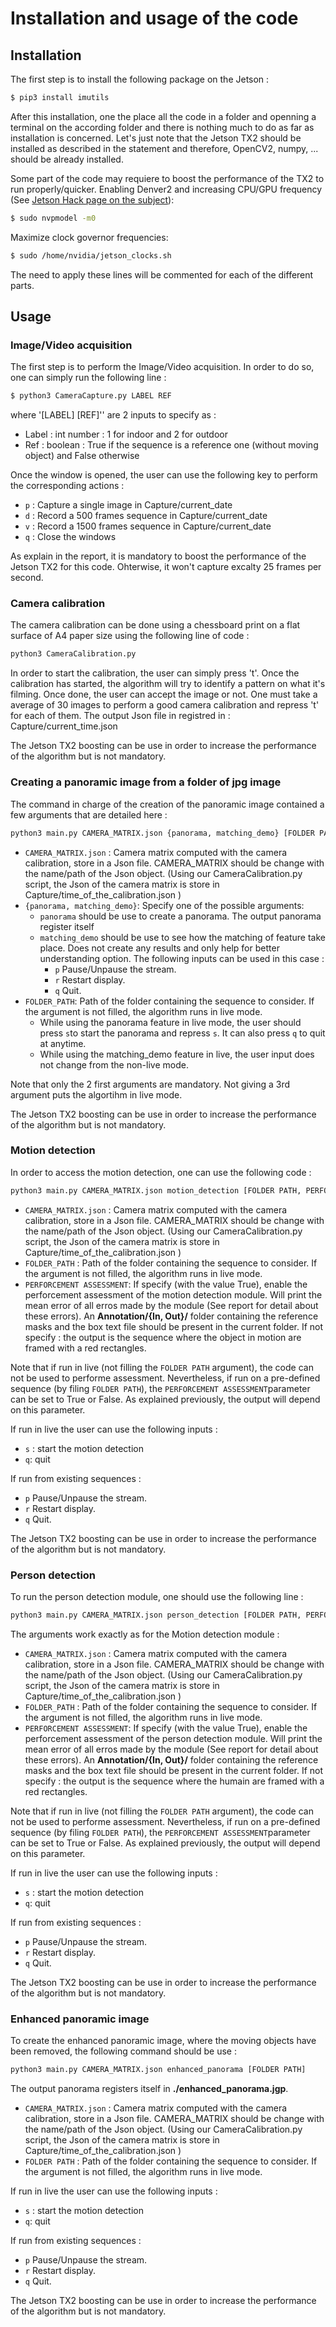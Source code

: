 # Installation and usage of the code
## Installation
The first step is to install the following package on the Jetson : 
```sh
$ pip3 install imutils
```
After this installation, one the place  all the code in a folder and openning a terminal on the according folder and there is nothing much to do as far as installation is concerned.
Let's just note that the Jetson TX2 should be installed as described in the statement and therefore, OpenCV2, numpy, ... should be already installed.

Some part of the code may requiere to boost the performance of the TX2 to run properly/quicker.
Enabling Denver2 and increasing CPU/GPU frequency (See [Jetson Hack page on the subject](https://www.jetsonhacks.com/2017/03/25/nvpmodel-nvidia-jetson-tx2-development-kit/)): 
```sh
$ sudo nvpmodel -m0
```
Maximize clock governor frequencies:
```sh
$ sudo /home/nvidia/jetson_clocks.sh
```

The need to apply these lines will be commented for each of the different parts.
## Usage
### Image/Video acquisition
The first step is to perform the Image/Video acquisition. In order to do so, one can simply run the following line :
```sh
$ python3 CameraCapture.py LABEL REF
```
where  '[LABEL] [REF]'' are 2 inputs to specify as :
* Label : int number : 1 for indoor and 2 for outdoor
* Ref :  boolean : True if the sequence is a reference one (without moving object) and False otherwise

Once the window is opened, the user can use the following key to perform the corresponding actions : 
*  `p` : Capture a single image in Capture/current\_date 
* `d` : Record a 500 frames sequence in Capture/current\_date 
* `v` : Record a 1500 frames sequence in Capture/current\_date 
* `q` : Close the windows

As explain in the report, it is mandatory to boost the performance of the Jetson TX2 for this code. Ohterwise, it won't capture excalty 25 frames per second.
### Camera calibration
The camera calibration can be done using a chessboard print on a flat surface of A4 paper size using the following line of code :
```sh
python3 CameraCalibration.py
```
In order to start the calibration, the user can simply press 't'. Once the  calibration has started, the algorithm will try to identify a pattern on what it's filming. Once done, the user can accept the image or not. One must take a average of 30 images to perform a good camera calibration and repress 't' for each of them.
The output Json file in registred in : Capture/current_time.json

The Jetson TX2 boosting can be use in order to increase the performance of the algorithm but is not mandatory.
### Creating a panoramic image from a folder of jpg image
The command in charge of the creation of the panoramic image contained a few arguments that are detailed here : 

```sh
python3 main.py CAMERA_MATRIX.json {panorama, matching_demo} [FOLDER PATH]
```
* `CAMERA_MATRIX.json` : Camera matrix computed with the camera calibration, store in a Json file. CAMERA_MATRIX should be change with the name/path of the Json object. (Using our CameraCalibration.py script, the Json of the camera matrix is store in Capture/time_of_the_calibration.json )
* `{panorama, matching_demo}`: Specify one of the possible arguments:
  * ``panorama`` should be use to create a panorama. The output panorama register itself 
  * `matching_demo` should be use to see how the matching of feature take place. Does not create any results and only help for better understanding option. The following inputs can be used in this case :
    * `p` Pause/Unpause the stream.
    * `r` Restart display.
    * `q` Quit.
* `FOLDER_PATH`: Path of the folder containing the sequence to consider. If the argument is not filled, the algorithm runs in live mode.
  * While using the panorama feature in live mode, the user should press `s`to start the panorama and repress `s`. It can also press `q` to quit at anytime.
  * While using the matching_demo feature in live, the user input does not change from the non-live mode.

Note that only the 2 first arguments are mandatory. Not giving a 3rd argument puts the algortihm in live mode. 

The Jetson TX2 boosting can be use in order to increase the performance of the algorithm but is not mandatory.

### Motion detection 

In order to access the motion detection, one can use the following code : 
```sh
python3 main.py CAMERA_MATRIX.json motion_detection [FOLDER PATH, PERFORMANCE ASSESSMENT]
```
* `CAMERA_MATRIX.json` : Camera matrix computed with the camera calibration, store in a Json file. CAMERA_MATRIX should be change with the name/path of the Json object. (Using our CameraCalibration.py script, the Json of the camera matrix is store in Capture/time_of_the_calibration.json )
* `FOLDER_PATH` : Path of the folder containing the sequence to consider. If the argument is not filled, the algorithm runs in live mode.
* `PERFORCEMENT ASSESSMENT`: If specify (with the value True), enable the perforcement assessment of the motion detection module. Will print the mean error of all erros made by the module (See report for detail about these errors). An  **Annotation/{In, Out}/** folder containing the reference masks and the box text file should be present in the current folder.
If not specify : the output is the sequence where the object in motion are framed with a red rectangles.

Note that if run in live (not filling the `FOLDER PATH` argument), the code can not be used to performe assessment. Nevertheless, if run on a pre-defined sequence (by filing `FOLDER PATH`), the `PERFORCEMENT ASSESSMENT`parameter can be set to True or False. As explained previously, the output will depend on this parameter.

If run in live the user can use the following inputs : 
* `s` : start the motion detection
* `q`: quit

If run from existing sequences : 
* `p` Pause/Unpause the stream.
* `r` Restart display.
* `q` Quit.

The Jetson TX2 boosting can be use in order to increase the performance of the algorithm but is not mandatory.
### Person detection
To run the person detection module, one should use the following line : 
```sh
python3 main.py CAMERA_MATRIX.json person_detection [FOLDER PATH, PERFORMANCE ASSESSMENT]
```
The arguments work exactly as for the Motion detection module : 
* `CAMERA_MATRIX.json` : Camera matrix computed with the camera calibration, store in a Json file. CAMERA_MATRIX should be change with the name/path of the Json object. (Using our CameraCalibration.py script, the Json of the camera matrix is store in Capture/time_of_the_calibration.json )
* `FOLDER_PATH` : Path of the folder containing the sequence to consider. If the argument is not filled, the algorithm runs in live mode.
* `PERFORCEMENT ASSESSMENT`: If specify (with the value True), enable the perforcement assessment of the person detection module. Will print the mean error of all erros made by the module (See report for detail about these errors). An  **Annotation/{In, Out}/** folder containing the reference masks and the box text file should be present in the current folder.
If not specify : the output is the sequence where the humain are framed with a red rectangles.

Note that if run in live (not filling the `FOLDER PATH` argument), the code can not be used to performe assessment. Nevertheless, if run on a pre-defined sequence (by filing `FOLDER PATH`), the `PERFORCEMENT ASSESSMENT`parameter can be set to True or False. As explained previously, the output will depend on this parameter.

If run in live the user can use the following inputs : 
* `s` : start the motion detection
* `q`: quit

If run from existing sequences : 
* `p` Pause/Unpause the stream.
* `r` Restart display.
* `q` Quit.

The Jetson TX2 boosting can be use in order to increase the performance of the algorithm but is not mandatory.
### Enhanced panoramic image
To create the enhanced panoramic image, where the moving objects have been removed, the following command should be use : 
```sh
python3 main.py CAMERA_MATRIX.json enhanced_panorama [FOLDER PATH]
```
The output panorama registers itself in **./enhanced_panorama.jgp**. 
* `CAMERA_MATRIX.json` : Camera matrix computed with the camera calibration, store in a Json file. CAMERA_MATRIX should be change with the name/path of the Json object. (Using our CameraCalibration.py script, the Json of the camera matrix is store in Capture/time_of_the_calibration.json )
* `FOLDER PATH` : Path of the folder containing the sequence to consider. If the argument is not filled, the algorithm runs in live mode.

If run in live the user can use the following inputs : 
* `s` : start the motion detection
* `q`: quit

If run from existing sequences : 
* `p` Pause/Unpause the stream.
* `r` Restart display.
* `q` Quit.

The Jetson TX2 boosting can be use in order to increase the performance of the algorithm but is not mandatory.
